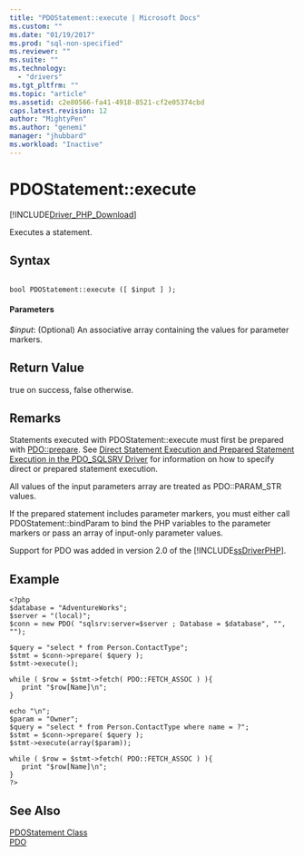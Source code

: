 ```yaml
---
title: "PDOStatement::execute | Microsoft Docs"
ms.custom: ""
ms.date: "01/19/2017"
ms.prod: "sql-non-specified"
ms.reviewer: ""
ms.suite: ""
ms.technology: 
  - "drivers"
ms.tgt_pltfrm: ""
ms.topic: "article"
ms.assetid: c2e80566-fa41-4918-8521-cf2e05374cbd
caps.latest.revision: 12
author: "MightyPen"
ms.author: "genemi"
manager: "jhubbard"
ms.workload: "Inactive"
---
```

# PDOStatement::execute
[!INCLUDE[Driver_PHP_Download](../../includes/driver_php_download.md)]

Executes a statement.  
  
## Syntax  
  
```  
  
bool PDOStatement::execute ([ $input ] );  
```  
  
#### Parameters  
*$input*: (Optional) An associative array containing the values for parameter markers.  
  
## Return Value  
true on success, false otherwise.  
  
## Remarks  
Statements executed with PDOStatement::execute must first be prepared with [PDO::prepare](../../connect/php/pdo-prepare.md). See [Direct Statement Execution and Prepared Statement Execution in the PDO_SQLSRV Driver](../../connect/php/direct-statement-execution-prepared-statement-execution-pdo-sqlsrv-driver.md) for information on how to specify direct or prepared statement execution.  
  
All values of the input parameters array are treated as PDO::PARAM_STR values.  
  
If the prepared statement includes parameter markers, you must either call PDOStatement::bindParam to bind the PHP variables to the parameter markers or pass an array of input-only parameter values.  
  
Support for PDO was added in version 2.0 of the [!INCLUDE[ssDriverPHP](../../includes/ssdriverphp_md.md)].  
  
## Example  
  
```  
<?php  
$database = "AdventureWorks";  
$server = "(local)";  
$conn = new PDO( "sqlsrv:server=$server ; Database = $database", "", "");  
  
$query = "select * from Person.ContactType";  
$stmt = $conn->prepare( $query );  
$stmt->execute();  
  
while ( $row = $stmt->fetch( PDO::FETCH_ASSOC ) ){  
   print "$row[Name]\n";  
}  
  
echo "\n";  
$param = "Owner";  
$query = "select * from Person.ContactType where name = ?";  
$stmt = $conn->prepare( $query );  
$stmt->execute(array($param));  
  
while ( $row = $stmt->fetch( PDO::FETCH_ASSOC ) ){  
   print "$row[Name]\n";  
}  
?>  
```  
  
## See Also  
[PDOStatement Class](../../connect/php/pdostatement-class.md)  
[PDO](http://go.microsoft.com/fwlink/?LinkID=187441)  
  
